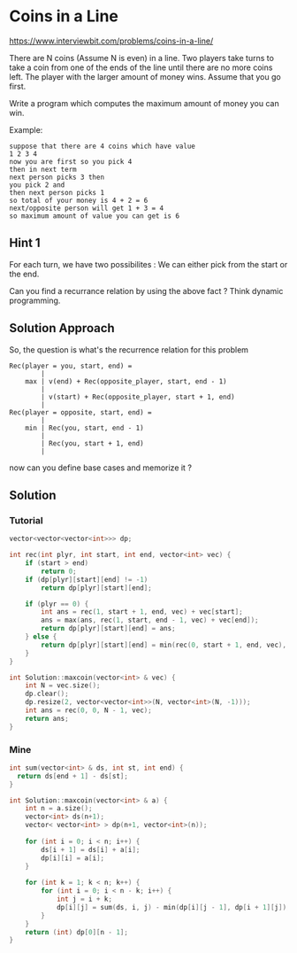 # Coins in a Line

https://www.interviewbit.com/problems/coins-in-a-line/


There are N coins (Assume N is even) in a line. Two players take turns to take a coin from one of the ends of the line until there are no more coins left. The player with the larger amount of money wins. Assume that you go first.

Write a program which computes the maximum amount of money you can win.

Example:

```
suppose that there are 4 coins which have value
1 2 3 4
now you are first so you pick 4
then in next term
next person picks 3 then
you pick 2 and
then next person picks 1
so total of your money is 4 + 2 = 6
next/opposite person will get 1 + 3 = 4
so maximum amount of value you can get is 6
```

## Hint 1

For each turn, we have two possibilites : We can either pick from the start or the end.

Can you find a recurrance relation by using the above fact ? 
Think dynamic programming.

## Solution Approach

So, the question is what's the recurrence relation for this problem
```
Rec(player = you, start, end) = 
	    |
	max | v(end) + Rec(opposite_player, start, end - 1)  
	    |
	    | v(start) + Rec(opposite_player, start + 1, end)
	    |
Rec(player = opposite, start, end) = 
	    |
	min | Rec(you, start, end - 1)
	    |
	    | Rec(you, start + 1, end)
	    |
```
now can you define base cases and memorize it ?


## Solution
### Tutorial
```cpp
vector<vector<vector<int>>> dp;

int rec(int plyr, int start, int end, vector<int> vec) {
    if (start > end)
        return 0;
    if (dp[plyr][start][end] != -1)
        return dp[plyr][start][end];

    if (plyr == 0) {
        int ans = rec(1, start + 1, end, vec) + vec[start];
        ans = max(ans, rec(1, start, end - 1, vec) + vec[end]);
        return dp[plyr][start][end] = ans;
    } else {
        return dp[plyr][start][end] = min(rec(0, start + 1, end, vec), rec(0, start, end - 1, vec));
    }
}

int Solution::maxcoin(vector<int> & vec) {
    int N = vec.size();
    dp.clear();
    dp.resize(2, vector<vector<int>>(N, vector<int>(N, -1)));
    int ans = rec(0, 0, N - 1, vec);
    return ans;
}

```

### Mine
```cpp
int sum(vector<int> & ds, int st, int end) {
  return ds[end + 1] - ds[st];
}

int Solution::maxcoin(vector<int> & a) {
    int n = a.size();
    vector<int> ds(n+1);
    vector< vector<int> > dp(n+1, vector<int>(n));
    
    for (int i = 0; i < n; i++) {
        ds[i + 1] = ds[i] + a[i];
        dp[i][i] = a[i];
    }
    
    for (int k = 1; k < n; k++) {
        for (int i = 0; i < n - k; i++) {
            int j = i + k;
            dp[i][j] = sum(ds, i, j) - min(dp[i][j - 1], dp[i + 1][j]);
        }
    }
    return (int) dp[0][n - 1];
}
```
